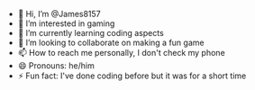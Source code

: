 - 👋 Hi, I’m @James8157
- 👀 I’m interested in gaming
- 🌱 I’m currently learning coding aspects
- 💞️ I’m looking to collaborate on making a fun game
- 📫 How to reach me personally, I don't check my phone
- 😄 Pronouns: he/him
- ⚡ Fun fact: I've done coding before but it was for a short time

<!---
James8157/James8157 is a ✨ special ✨ repository because its `README.md` (this file) appears on your GitHub profile.
You can click the Preview link to take a look at your changes.
--->
